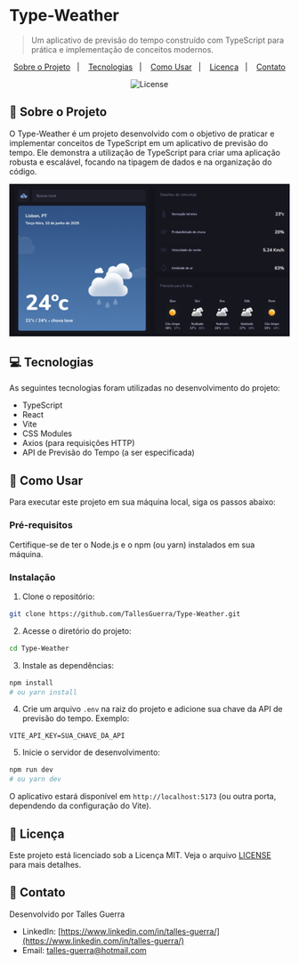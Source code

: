 # Type-Weather

> Um aplicativo de previsão do tempo construído com TypeScript para prática e implementação de conceitos modernos.

<p align="center">
  <a href="#sobre-o-projeto">Sobre o Projeto</a>&nbsp;&nbsp;&nbsp;|&nbsp;&nbsp;&nbsp;
  <a href="#tecnologias">Tecnologias</a>&nbsp;&nbsp;&nbsp;|&nbsp;&nbsp;&nbsp;
  <a href="#como-usar">Como Usar</a>&nbsp;&nbsp;&nbsp;|&nbsp;&nbsp;&nbsp;
  <a href="#licenca">Licença</a>&nbsp;&nbsp;&nbsp;|&nbsp;&nbsp;&nbsp;
  <a href="#contato">Contato</a>
</p>

<p align="center">
  <img alt="License" src="https://img.shields.io/static/v1?label=license&message=MIT&color=49AA26&labelColor=000000">
</p>

## 📝 Sobre o Projeto

O Type-Weather é um projeto desenvolvido com o objetivo de praticar e implementar conceitos de TypeScript em um aplicativo de previsão do tempo. Ele demonstra a utilização de TypeScript para criar uma aplicação robusta e escalável, focando na tipagem de dados e na organização do código.

<img alt="Preview Image" src="/src/assets/img/preview.png">

## 💻 Tecnologias

As seguintes tecnologias foram utilizadas no desenvolvimento do projeto:

- TypeScript
- React
- Vite
- CSS Modules
- Axios (para requisições HTTP)
- API de Previsão do Tempo (a ser especificada)

## 🚀 Como Usar

Para executar este projeto em sua máquina local, siga os passos abaixo:

### Pré-requisitos

Certifique-se de ter o Node.js e o npm (ou yarn) instalados em sua máquina.

### Instalação

1. Clone o repositório:

```bash
git clone https://github.com/TallesGuerra/Type-Weather.git
```

2. Acesse o diretório do projeto:

```bash
cd Type-Weather
```

3. Instale as dependências:

```bash
npm install
# ou yarn install
```

4. Crie um arquivo `.env` na raiz do projeto e adicione sua chave da API de previsão do tempo. Exemplo:

```
VITE_API_KEY=SUA_CHAVE_DA_API
```

5. Inicie o servidor de desenvolvimento:

```bash
npm run dev
# ou yarn dev
```

O aplicativo estará disponível em `http://localhost:5173` (ou outra porta, dependendo da configuração do Vite).

## 📄 Licença

Este projeto está licenciado sob a Licença MIT. Veja o arquivo [LICENSE](LICENSE) para mais detalhes.

## 📧 Contato

Desenvolvido por Talles Guerra

- LinkedIn: [https://www.linkedin.com/in/talles-guerra/](https://www.linkedin.com/in/talles-guerra/)
- Email: talles-guerra@hotmail.com
